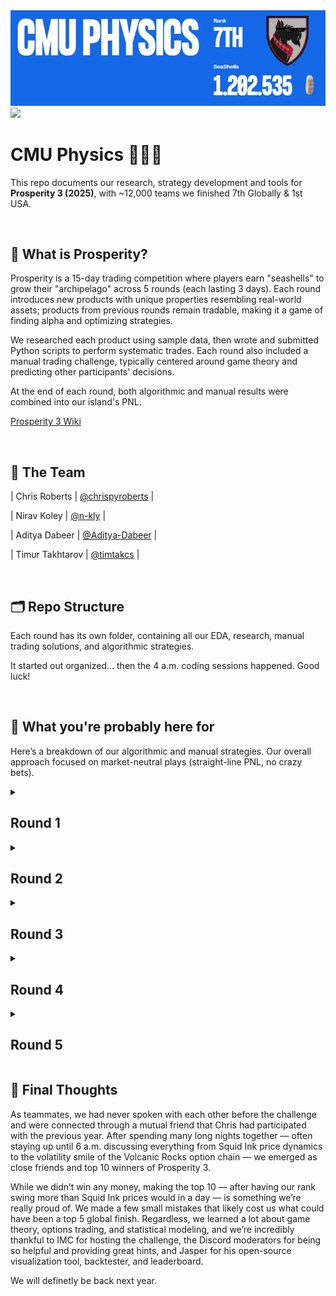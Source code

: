 <div align="center">
  <img src="images/tUzNeX.gif" width="600"/>
</div>

<img src="images/island_photo.png" width="1200"/>


# CMU Physics 🐚🐚🐚 
This repo documents our research, strategy development and tools for **Prosperity 3 (2025)**, with ~12,000 teams we finished 7th Globally & 1st USA.

<br>

## 📜 What is Prosperity?

Prosperity is a 15-day trading competition where players earn "seashells" to grow their "archipelago" across 5 rounds (each lasting 3 days). Each round introduces new products with unique properties resembling real-world assets; products from previous rounds remain tradable, making it a game of finding alpha and optimizing strategies.

We researched each product using sample data, then wrote and submitted Python scripts to perform systematic trades. Each round also included a manual trading challenge, typically centered around game theory and predicting other participants' decisions.

At the end of each round, both algorithmic and manual results were combined into our island's PNL.

[Prosperity 3 Wiki](https://imc-prosperity.notion.site/Prosperity-3-Wiki-19ee8453a09380529731c4e6fb697ea4)

<br>

## 👥 The Team
| Chris Roberts | [@chrispyroberts](https://github.com/chrispyroberts) |

| Nirav Koley | [@n-kly](https://github.com/n-kly) |

| Aditya Dabeer | [@Aditya-Dabeer](https://github.com/Aditya-Dabeer) |

| Timur Takhtarov | [@timtakcs](https://github.com/timtakcs) | 

<br>

## 🗂 Repo Structure
Each round has its own folder, containing all our EDA, research, manual trading solutions, and algorithmic strategies.

It started out organized... then the 4 a.m. coding sessions happened. Good luck!

<br>

## 🧠 What you're probably here for

Here’s a breakdown of our algorithmic and manual strategies. Our overall approach focused on market-neutral plays (straight-line PNL, no crazy bets).

<details>
<summary><h2>Round 1</h2></summary>
  
<h3>Algo</h3>

Round 1 introduced 3 new products: Rainforest Resin, Kelp, and Squid Ink. All of these products were relatively distinct but traded like stocks would in the real world -- nothing fancy just an order book and market price.

Round 1 introduced three new products: Rainforest Resin, Kelp, and Squid Ink — all traded like real-world stocks with basic order books and market prices.

- Rainforest Resin was the easiest and most consistent to trade. The fair value hovered around 10,000 seashells with almost no drift ($\pm$4 seashells). We market took anytime bids were above 10,000 or asks below 10,000, and market made inside the spread. Additionally, we exploited standing orders exactly at fair value to better balance our long/short positions, significantly boosting our PNL.

- Kelp was trickier, showing mild drift and volatility. We found a persistent market maker whose mid-price effectively defined the real-time fair value, and confirmed this by submitting an order to buy 1 kelp and holding until the end of the day comparing the final PNL to our buy price. Using this mid-price, we applied the same market making/taking strategy as Resin, without adding any directional bias given the low volatility (~40 seashells over 10,000 steps).

- Squid Ink was pure chaos — with regular 100 seashell swings within a single step and no obvious structure despite IMC’s hints. We tested rolling z-scores, volatility breakouts, and MACD signals without finding any consistent edge. Ultimately, we reused the Kelp/Resin strategy here, but due to random massive price spikes, PNL was extremely volatile. We chose to gamble and submit as-is for Round 1.

<h3>Manual</h3>
  
This manual was pretty simple, it was a currency exchange problem were it was possible to exchange currencies in a way to profit of of it. All we had to do was a breadth first search across all possible currency conversions.

See [Leetcode 3387. Maximize Amount After Two Days of Conversions](https://leetcode.com/problems/maximize-amount-after-two-days-of-conversions/description/).

<h3>Results and Post-Round Analysis</h3>

First-round results were controversial. It became clear the website’s "sample data" was actually the first 1000 timestamps of live day 1 data, allowing teams to hardcode trades. Combined with Squid Ink spiking against our market making position, **we initially finished 771st.**

**After the round was re-run (hardcoding was ruled cheating), we shot up to 9th place** with a total PNL of 107,237 seashells (43,243 algo + 44,340 manual). We got lucky on the re-run — Squid Ink spiked in our favor instead of against us. The top 3 teams still finished ~100k seashells ahead of everyone else, but we were within a few thousand seashells of 4th.

Afterward, we decided Squid Ink was too volatile for full-size market making. We adapted by only allocating 10% of our position to it, cutting PNL by about 50%, but added a spike detection system:

- We used a rolling standard deviation on price differences.

- If the rolling std > 20, we fully entered a position opposite to the recent price move.

This adjustment made Squid Ink PNL much more stable across all days.

![](images/squid_ink.png)


---

</details>

<details>
<summary><h2>Round 2</h2></summary>
  
<h3>Algo</h3>
Round 2 introduced new products: CROISSANTS, JAMS, DJEMBES, PICNIC_BASKET1, and PICNIC_BASKET2.

- PICNIC_BASKET1 contained 6 Croissants, 3 Jams, and 1 Djembe.

- PICNIC_BASKET2 contained 4 Croissants and 2 Jams.

We recognized the structure from previous years and analyzed the price difference between each basket and its components. The basket premiums appeared mean-reverting, so we hard-coded the mean from bottle data, used a short rolling window for standard deviation, and calculated rolling z-scores:

- When z-score > 20, we shorted the basket and longed the constituents.

- When z-score < -20, we did the opposite.

This hedging isolated and traded the basket premium directly.

![](images/basket_premiums.png)

We ran into a problem with this though. The position limits prevented fully hedging both baskets simultaneously. To fix this, we did a few things

- We focused on the difference in basket premiums between Basket 1 and Basket 2.

- Used the z-score (Basket1 premium - Basket2 premium) as entry and exits, using the same 20 and -20 scores for entry/exits, then hedging accordingly.

Using this strategy used the following of our position limits:

- 100% of Basket 1’s position limit,

- 60% of Basket 2’s limit.

We did z-score trading with the remaining 40% of position limit on Basket 2, but had to limit it to 32% because we couldn't perfectly hedge due to position limits on the constituents. The remaining 8% of Basket 2’s position limit was unused — so we deployed it by market making (taking advantage of ~7–10 seashell spreads).

Overall, this strategy allowed us to fully utilize 100% of allowed position limits while minimizing unhedged risk.
Market making with the leftover 8% added ~5k seashells/day in backtests with very low volatility.

Chris also spotted suspicious trade quantity 15 patterns at highs/lows for Squid Ink and Croissants — hinting at potential price signals. However, it was too late to build a reliable strategy around them, so we planned to revisit this idea in Round 5.

![](images/squid_ink_trades.png)

<h3>Manual</h3>

This round’s manual was particularly interesting: we could select up to two out of ten shipping containers, each with different multipliers and inhabitants. Profit from a container depended not just on its multiplier, but also on how many players picked it:

> PNL = (10,000 × Multiplier) / (Number of inhabitants + % of total selections that picked this container)

The first container choice was free, but opening a second cost 50,000 SeaShells. We built a simpler greedy Monte Carlo that converged to a Nash equilbrium for selection rates across all containers.

![](images/containers_nash.png)

When we ran the numbers, we found that the Nash equilibrium values for the containers were consistently below 50,000 SeaShells meaning that opening a second container would almost always be a losing play. From this point on, we decided to only focus on selecting one container, believing that hedging across two was too risky given the low payouts.

On top of the Nash equilibrium strategy, we built a set of priors based on how we thought players would actually behave, the goal with these assumptions was to try and price in how people might act (beyond just following the nash). These alternative strategies ranged a lot from just random selection to phsycolgoical bias (the number 7 & 3 are well-documented to be more 'likeable' to humans and thus picked more frequently when asked to pick a number from 1-10)  Our hypothesis was that:

- 15% of players would play according to Nash equilibrium,
- 50% would choose randomly,
- 20% would gravitate toward “nice numbers” (multipliers like 73, 17, and 37),
- 10% would misread the prompt and simply pick based on initial EV,
- and 5% would follow the flawed Monte Carlo strategy we had initially come up with.

We re-ran a new Monte Carlo simulation based on these priors and recalculated the EVs of all the containers, aiming to account for both rational and irrational human actors. Ultiamtely we chose to only pick the 80x crate (this was a bad idea).

![](images/updated_nash_containers.png)

<h3>Results and Post-Round Analysis</h3>

Once again, the results were quite controversial. Some teams discovered that the timestamps when bots would trade were exactly the same as the previous year. This meant teams could predict when buy and sell orders would be filled, allowing them to wipe out the entire bid/ask side of an order book, place their own orders above or below, and have them instantly filled — leading to millions in profit per round.

In our opinion (and many others’), this was unfair and not in the spirit of the competition. While only two teams exploited this (they had millions of seashells by this point), the admins decided to disallow this form of hardcoding. After reviewing the code of many teams in the top 25, they asked teams suspected of using this advantage to submit updated versions of their algorithms without the hardcoded behavior, causing several teams to drop significantly on the leaderboard.

As for us, **we moved up to 7th place** with 243,083 seashells, making 102,758 from our algo and 33,087 from the manual.

Looking back on the manual, we definitely underestimated how many players would stick close to Nash equilibrium and overestimated the randomness in player behavior. Additionally, our simulation didn’t properly account for the impact of the "nice numbers" category, leading us to overweight the likelihood of truly random selections. These misjudgments probably contributed the most to our lower ranking in the manual portion of the tournament.

However, it wasn’t a total loss — we took the lessons from this round, updated our priors accordingly, and built a much stronger player modeling system for future decision-based rounds.

</details>

<details>
<summary><h2>Round 3</h2></summary>


<h3>Algo</h3>

This round introduced six new products: Volcanic Rocks and five different Volcanic Rock vouchers with strike prices of 9500, 9750, 10000, 10250, and 10500. These products closely resembled European option contracts and were set to expire in 7 in-game trading days.

Chris handled the analysis for this round. Using a hint provided on the website, he modeled the volatility smile by plotting the moneyness $m_t$ against the implied volatility $v_t$. Moneyness was calculated using the formula: Moneyness was calculated using the following formula $$m_t = log(K / S_t) / \sqrt(TTE)$$ where $K$ is the voucher strike price, $S_t$ is the price of the underlying at some time $t$, and $TTE$ being the time to expiration in years. 

![](images/volatility_smile.png)

Fitting a quadtratic to this we found parameters $a, b, c$ for the equation $$v_t = a \cdot m_t^2 + b \cdot m_t + c$$ allowed us to predict a "fair" implied volatility for any given $m_t$. After coding this up, we found the best way to exploit this was to build a market maker based on the fitted implied volatility. It was an extremely aggressive market maker and would often cross with existing market makers in the order book. We also added functionality to automatically hedge our positions after every timestamp, ensuring we were only exposed to the implied volatility of a contract.

Our backtesting PNL curve was a straight line on most days, indicating we had found a reasonable, direction-neutral strategy. We hypothesized that this was because we were modeling the true IV of the vouchers more accurately. From our backtests, we expected to make around ~80k from all voucher products and ~100k from other products.

A few other things we considered for algo trading this round:

- We analyzed how much we were losing in long voucher positions due to theta decay. Chris found that the vouchers had a maximum annualized theta decay of 800 seashells, meaning that holding a voucher for a year — assuming no changes to the underlying or voucher structure — would result in an 800 seashell loss. He estimated that if we were fully long 200 vouchers, the daily loss due to theta would be approximately 430 seashells:   
  $$
  \frac{800\ \text{seashells per year}}{365\ \text{days per year}} \times 1\ \text{day} \times 200\ \text{vouchers} \approx 430\ \text{seashells per day}
  $$ This loss was negligible compared to the 80k we were making in backtests.
  
- Since we could hold up to 400 Volcanic Rocks and 200 of any voucher, if we went long two different vouchers, we could at best fully hedge two of them assuming each had a delta of 1. To keep things manageable and avoid messy edge cases, we capped all voucher positions at 80. This guaranteed that we could always fully hedge, greatly simplifying our delta hedging logic and making the delta-neutral strategy easy to implement. There was probably a better way to optimize this, but given the time constraints of the challenge, we felt this was a favorable trade-off.

<h3>Manual</h3>
In this round, we had to place **two bids** to acquire **Sea Turtles' Flippers**. Each turtle accepted the **lowest bid above their reserve price**, where reserves were **uniformly distributed** between **160–200** and **250–320**.

For the second bid, a penalty applied if your offer was below the average of all second bids, scaling your profit by:

> $$ p = \left(\frac{320 – \text{average bid}}{320 – \text{your bid}}\right)^3 $$

All acquired Flippers could later be sold for 320 SeaShells each.

For this manual, we took a more systematic approach from the start. First, we isolated the one-bid scenari and ran a Monte Carlo simulation for every possible bid between 160 and 320.  
![](images/1bid_flippers.png)

From this, we found that if we were limited to only one bid, it was clearly optimal to set it at 200 — just at the cutoff before the dead zone of 200–250.

Next, we tackled the two-bid scenario, initially ignoring the impact of the *p* scaling (i.e., assuming no penalty for being under the average second bid). We ran another Monte Carlo simulation where the first bid was fixed at 200, and the second bid varied across the full range from 160 to 320.  
![](images/2bid_flippers.png)

At this point, it became clear that picking 285 for the second bid was the Nash Equilibrium: if all players played optimally (GTO), they would pick 200 first and ~285 second, ensuring their second bid was just above the reserve range and staying above the average.

However, we realized that some players might attempt to undercut the average slightly — placing their second bids just above 285 to exploit players who bid exactly at Nash, thereby pushing their bids below the average and subjecting them to the *p* scaling penalty.

To account for this, we built a new set of priors, this time using continuous probability distributions rather than discrete categories (since bids could be any number within the range). Our assumptions were:

- 10% of players would play perfect Nash,
- 25% would concentrate around the optimal mid-point (tight Nash cluster),
- 49% would pick values slightly higher than the GTO price,
- 1% would pick completely randomly,
- 15% would intentionally grief (e.g., bots setting bids at 160 or 320 to skew the distribution, as discussed in Discord).

![](images/flippers_dist.png)

We then modeled these priors and re-simulated outcomes, finding that the **optimal second bid** was approximately **290** — slightly higher than the GTO point to hedge against players trying to outmaneuver Nash bidders.
<br>

<h3>Results and Post-Round Analyysis</h3>

The manual of this roudn turned out not so decent. The actual average second bid ended up being around 286, slightly higher than pure GTO but very much in line with our expectations. Looking at the resulting graphs, it was clear that most players aimed for Nash or slightly above it, confirming that our modeling approach and priors were pretty spot-on.

![](images/flippers_final.png)

Overall though, this round was absolutely brutal for us as **we fell from 7th to 241st**, making us all believe that a comeback was impossible. We only made 75,755 on algo while many of the top teams made >200k on algo. We knew either something was wrong or we had missed something.

- We first realized that Jasper's visualizer, which we were using extensively, had an issue where it caused the algorithm on submission to exceed 100MB of memory, triggering a restart of the AWS Lambda instance. This meant all local variables our algorithm was using to trade were wiped and re-initialized. It broke key rolling windows that were critical for trade entries and hedges on basket and volcanic rock products, causing our trader to effectively buy and sell these products randomly. For future submissions, we decided to simply remove Jasper's visualizer rather than debug it.
  
- Chris then realized we had completely missed an extremely profitable trading strategy on volcanic vouchers. Our quadratic fit for implied volatility stopped being a good model on the submission day — it either severely under- or overestimated the IV the market was trading at. As a result, our trader would enter into a long or short IV position on a voucher and hold it all day. While IV did spike, the corresponding seashell gain was small, so we made almost nothing from volcanic rocks using the fitted model. In the figure below, Chris plotted the IV for bids and asks across different vouchers over time, along with a short rolling window of the mid IV. Using the mean of this rolling window instead of the quadratic fit as the fair IV model made our backtester PNL shoot up from 80k to 150k per day — even on the day of submission.

- Chris also ran some backtests to figure out how much our hedging was costing us. Since the order book for volcanic rock had a consistent spread of 1, every buy or sell effectively cost us 0.5 seashells. By counting the total trades taken while hedging, Chris found we were paying over 40k in spread costs just to hedge. This gave us the idea that we might not want to hedge at all.

- Chris estimated an upper bound for how much we could lose by being unhedged. At one point, volcanic rocks moved by 100 seashells in a single step, which — assuming a delta of 1 — would correspond to a maximum loss of 40k if holding 400 vouchers. Chris tracked our average delta exposure throughout the day and found it was closer to being long 160 units of the underlying, meaning the 40k estimate was very conservative. A more realistic maximum loss would be around 16k in a single step. Given that price movements appeared random (at least to us), and the potential upside from not hedging was greater than our realistic downside risk (40k > 16k), we decided that going unhedged was a risk worth taking. This boosted our backtester PNL on volcanic rock products to around 250k per day.

![](images/rocks.png)


</details>

<details>
<summary><h2>Round 4</h2></summary>
<br>

After the disappointing algo results in Round 3, we felt defeated and were honestly ready to give up. Breaking into the top 25 — let alone the top 10 — seemed impossible from that position. Luckily, in Chris's opinion, this round was incredibly easy, as it was very similar to Round 2 from the previous year. His trading algo that year had landed him in 3rd place, so he was confident that re-implementing the same strategy would lead to strong results.
  
<h3>Algo</h3>

This round introduced a new product called Magnificent Macrons. Magnificent Macrons could be bought or sold on the local island and then converted on the Pristine Island (think buying BTC from one crypto exchange and selling it on another — same exact concept). However, when converting your position, you paid several fees: a transport cost, an export tariff (if converting a long position — like exporting from the main island), or an import tariff (if importing to the main island). On top of that, you paid a storage fee of 0.1 seashells per timestamp per Macron held, heavily encouraging players not to hold long positions.

While Macron prices were strongly correlated with `sugarPrice` and `sunlightIndex`, we decided to completely ignore these factors, since simply arbitraging across islands was far more profitable than trying to predict Macron price movements using a model.

- Because import tariffs were negative, we were effectively paid to sell on the local island and convert on the Pristine Island. To calculate the break-even price for selling a Macron, we used the formula:

  $$
  \text{sell\_local\_break\_even\_price} = \text{conversion\_ask} + \text{import\_tariff} + \text{transport\_fee}
  $$

- We also noticed there was a bot aggressively taking orders on the local island near the mid-price of the Pristine Island. We used this to our advantage by placing sell orders near the mid-price (if it was above our break-even price) and immediately converting them after they filled. We would pocket the difference between our sell price and the break-even price, multiplied by 10 (since we could convert 10 Macrons at a time).

- In backtests, Chris estimated a potential profit of up to 100k seashells from Macrons over the course of the day, depending on how negative the import tariffs were. We were happy with that, submitted, and went to bed.

<h3>Manual</h3>

In this round, players could open up to three suitcases containing prizes. Opening one suitcase was free, but opening a second or third required paying a fixed cost. 

Each suitcase had a prize multiplier (up to 100) and a known number of inhabitants already selecting it. Profit was calculated as:

> Profit = (10,000 × Multiplier) ÷ (Number of inhabitants + % of global suitcase selections)

Costs for opening additional suitcases applied after this division, making careful suitcase selection critical.

This challenge was nearly identical to Round 2, giving us a shot at redemption. We started strong by immediately calculating the Nash equilibrium across all suitcases.  
![](images/cases_nash.png)

Since the Nash EV was greater than 50,000 (the cost of opening a second suitcase), we determined it was profitable to open two suitcases.

The real challenge came in modeling human behavior. Fortunately, players had shared post-analysis from Round 2 on Discord, showing how actual picks compared to Nash predictions.  
![](images/containers_real.png)

The findings were surprising:
- Way more players picked close to Nash than we had expected.
- There wasmassive buy pressure on "nice numbers" like 17 and 73, confirming our human psychology prior.
- Minor deviations elsewhere seemed due to random noise.

Based on this, we simplified and updated our priors:
- 50–60% of players would pick according to Nash distribution.
- 5–15% would concentrate on the most selected parts of Nash.
- 5–10% would favor the least selected parts (based on over-correcting from last round’s profitable crates).
- 10–15% would pick randomly.
- 10–15%* would favor "nice numbers" based on human psychology.

Rather than running another Monte Carlo simulation (since this was a discrete problem), we created a **probability distribution** directly across all suitcases. We multiplied base Nash probabilities by the expected deviations from our priors to estimate suitcase popularity mathematically.  
![](images/cases_dist.png) 
![](images/cases_predicted.png) 

Using this model, we selected suitcases 83 and 47 as our picks.
<br>

<h3>Results and Post-Round Analysis</h3>

![](images/round_4_res.png)

We woke up to a very pleasant surprise: **we were back in 8th!** Out of all teams this round, we had the highest PNL, making a whopping 447,251 seashells from our algo and manual combined!

This manual went extremely well for us. While we didn’t absolutely maximize profits, our approach paid off — our predicted densities were very close to the actual results, leading to strong EV predictions and a solid gain in ranking.  

We realized that if we hadn’t messed up Round 3, we would have been in second place overall. Based on our algo PNL, it was also clear that we had very similar trading strategies to the #1 team (Frankfurt Hedgehogs), making just slightly more than them while maintaining a very straight PNL curve. Combined with Chris’s backtests on our Round 3 submission — which again showed our algo PNL was very close to Frankfurt’s — we were pretty convinced that we had the same strategies as the #1 team.

After our emotions settled, Chris ran some backtests on Macron arbitrage and confirmed that around 100k of our PNL came from Macrons. He also found that out of the 10,000 steps in the submission, we only traded 56,000 Macrons. Because we only sent orders in sizes of 10, we estimated that we were only trading about half the time.

Since the import tariffs were very negative, we were making about ~3 seashells per Macron we arbed. By missing trades on roughly 4,400 timesteps, we effectively left 44,000 Macrons on the table — meaning we potentially left 132k seashells unrealized. Chris reasoned that on the timesteps when the aggressive buyer of Macrons wasn’t always there we would still want to convert Macrons in order to maximize PNL, so we would want a small stockpile of Macrons we were always short to take advantage of missed opportunities.

By adjusting to sell up to 30 Macrons at a time instead of 10, we traded 95,000 Macrons. This adjustment would lead to a net short position throughout the day, which we estimated could potentially result in a maximum loss of 30 × 400 = 12,000 seashells if the price moved against us (400 being the largest price movement we observed in the data). Given that we were nearly doubling the amount of Macrons we were arbitraging — and thus doubling our PNL — we decided that this risk was worth taking.


</details>

<details>
<summary><h2>Round 5</h2></summary>

![](images/Hr_Tnb.gif)

<br>
  
<h3>Algo</h3>
This round no new products were introduced. Instead, we were told the counterparties that we were trading agaisnt. Specifically, there were 11 other bots trading the same products we were. We started by visualizing all trading activity for all the bots, and plotted products prices and overlayed a scatter plot with the prices bots would trade at. We did this for all bots and all products, and quickly found that one bot, 'Olivia', would buy/sell and the low/high of the day every day on 3 different products.

![](images/olivia_signals.png)

Chris had correctly guessed that the trades present in round 2 data did indeed have a true signal. Using this information, we planned to update our algorithms to copy Olivia's trades.

- After running some quick tests, we found that we were making more just market making and taking on kelp than using Olivia's signal, so we left our Kelp trading alone.


- For Squid Ink, we decided to market make and take with maximum position sizing until Olivia's signal, and then just follow it for the rest of the day.


- Croissants was slightly more complicated because we were using it as a hedge in our basket trades. We estimated that we were making ~30k per day by doing statistical arbitrage on the basket premiums. Because we had a true signal on croissants, Chris reasoned that we shouldn't take trades on baskets in the opposite direction of Olivia's signal, as the price of Croissants accounted for ~50% of the price of the basket.

  
- Building off this, we decided to YOLO into Croissants. Our maximum position size for Croissants was 250, but if we went long on both baskets, we could effectively be long 1050 Croissants. We estimated that on a bad trading day for this signal, the difference between the high and low on Croissants is 40 seashells, so a lower bound on our croissants PNL was 40 * our position size. Going long an extra 800 Croissants on this bad day will give us an extra 32k Seashells.


- Our statistical basket arbitrage was hitting 50k on it's best days, while YOLOing croissaints on Olivia's signal was getting up to 120k on its best day (difference of about ~120 between the high and low). We decided this was the best idea. Convinient that it was also very simple to implement.


- We hedged the baskets by going opposite on Jams and Djembes, as the movement of the basket was still about 50% correlated with these products. Our final position ended up being exposed to 30 Jams due to position limits. By taking on the extra 30 jams, we were able to go long another 60 croissants. We found that Jams would move on average 50 on their most volatile day, so the upside of the 60 Croissants was higher than the potential downside on Jams leading us to believe that this was a risk worth taking.


- We also realized we were exposed to the premium of the basket, and that in a near worst-case scenario, we could lose up to 300 seashells per basket we were holding if we bought at the top of premium then sold at the bottom or vice versa, meaning a total potential loss of up to 45,000 seashells due to premium movement agaisnt us while in our trade. We could not think of a way to reduce this risk.


- Chris found that with 90% confidence the difference in basket 2 premiums from one timestep to the next was stationary, and with 95% confidence for basket 1, so we reasoned that its a coinflip that premium will move agaisnt us, and the probability of us buying right as the series is mean reverting is incredibly low (assuming Olivia's signal is not correlated with the top/bottom of premiums). Because of this, we reasoned that our potential loss is most likely not 45,000 and more realistically 20,000 at most, and that in expectation our loss is 0. Based on this line of reasoning, we ultimately decided that this risk was worth taking. 

- One final optimization Chris made was that while waiting for Olivia's signal, we would market make and take on both picnic baskets since they both had large spreads. This made us an 10k seashells per day depending on how long we had to wait before Olivia's signal. 

<h3>Manual</h3>

For this round, we had to trade on 9 different products and derive sentiments from the 'goldberg' terminal. Trading was not only influenced by sentiment, but also incurred increasing fees based on how much of each product was purchased:

> Fee($x$) = $120 \times x^2$, where $x$ is the portfolio allocation fraction.

This made optimizing both selection and sizing critical to maximize profits.

At first, this round seemed purely vibe-based. However, after some thought, we realized it was actually a portfolio optimization problem in disguise.

The first step was to generate priors for how each product's price might move.  
Luckily, we found data online from previous years, and noticed that the tradeable products were almost identical to those offered this year. This allowed us to map historical returns onto current products. 

However, the instructions were vague — it was unclear whether price movements were purely player-driven or predetermined. To be cautious:
- We adjusted last year’s return data slightly based on sentiment from Discord and our own intuition.
- We used historical data mostly to estimate the range of possible movements rather than directly copying past results.
![](images/goldberg_sentiments.png) 

Once we had reasonable return estimates, we tackled the portfolio allocation. With 9 products and the quadratic fee structure, it was clear that naive brute-force (e.g., a grid search) would be computationally impossible.

Instead, we used convex optimization (`cvxpy`) to solve for the optimal portfolio allocation, maximizing expected returns while minimizing fee penalties.

![](images/goldberg_optimal.png) 

We also decided to tone down the allocation weights slightly for higher-risk products to mitigate the chance of getting burned if our return estimates were wrong.

<br>

<h3>Results & Post-Round Analysis</h3>
**We finished 7th overall — and 1st in the US!** We were really happy with this result. Our algo made 244,740 seashells, and we made 138,274 on manual. Frankfurt, who we knew with high probability had a very similar strategy to us, made a comparable amount. Meanwhile, Heisenberg — the #1 team — made more than 800k on algo this round! We still have no idea how they pulled that off, but kudos to them for figuring out something that no one else could!

Overall, for manual, we played this round a bit too safe. While our returns were solid, we definitely left potential profits on the table by not being aggressive enough in our allocations. Additionally, it turned out that player behavior had a major impact on price movements — some products (like Red Flags) moved far more than historical data suggested, likely due to heavy player sentiment. While it wasn’t our strongest manual round, we stuck to a disciplined strategy and don’t regret prioritizing risk management over gambling for bigger wins.

After talking with Jasper about his algo for the last round, Chris realized that z-score-based strategies on Volcanic Rocks performed really well across all days in backtests. Using Jasper’s volcanic rock z-score trading logic — with the same hyperparameters — we could have made an extra 150k per day by trading Volcanic Rocks, a product we had chosen not to trade at all.

However, we were still unsure whether this was truly an edge-generating strategy or just very lucky, because small tweaks to the hyperparameters or implementation would lead to wildly different backtesting results, some even heavily negative in PNL. Given the risk-averse approach we took throughout the competition, we weren’t too upset about missing this potential edge, as we weren’t fully convinced it would have worked reliably over the long run with static parameters.

---

</details>

## 🏁 Final Thoughts

As teammates, we had never spoken with each other before the challenge and were connected through a mutual friend that Chris had participated with the previous year. After spending many long nights together — often staying up until 6 a.m. discussing everything from Squid Ink price dynamics to the volatility smile of the Volcanic Rocks option chain — we emerged as close friends and top 10 winners of Prosperity 3.

While we didn’t win any money, making the top 10 — after having our rank swing more than Squid Ink prices would in a day — is something we’re really proud of. We made a few small mistakes that likely cost us what could have been a top 5 global finish. Regardless, we learned a lot about game theory, options trading, and statistical modeling, and we’re incredibly thankful to IMC for hosting the challenge, the Discord moderators for being so helpful and providing great hints, and Jasper for his open-source visualization tool, backtester, and leaderboard. 

We will definetly be back next year.

